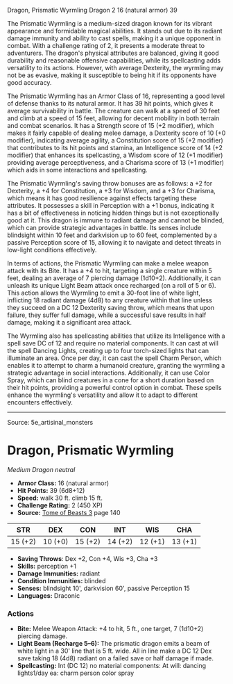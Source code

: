 <MonsterName/>Dragon, Prismatic Wyrmling</MonsterName>
<CreatureType/>Dragon</CreatureType>
<CR/>2</CR>
<AC/>16 (natural armor)</AC>
<HP/>39</HP>
<summary>The Prismatic Wyrmling is a medium-sized dragon known for its vibrant appearance and formidable magical abilities. It stands out due to its radiant damage immunity and ability to cast spells, making it a unique opponent in combat. With a challenge rating of 2, it presents a moderate threat to adventurers. The dragon's physical attributes are balanced, giving it good durability and reasonable offensive capabilities, while its spellcasting adds versatility to its actions. However, with average Dexterity, the wyrmling may not be as evasive, making it susceptible to being hit if its opponents have good accuracy.</summary>

<detail>

The Prismatic Wyrmling has an Armor Class of 16, representing a good level of defense thanks to its natural armor. It has 39 hit points, which gives it average survivability in battle. The creature can walk at a speed of 30 feet and climb at a speed of 15 feet, allowing for decent mobility in both terrain and combat scenarios. It has a Strength score of 15 (+2 modifier), which makes it fairly capable of dealing melee damage, a Dexterity score of 10 (+0 modifier), indicating average agility, a Constitution score of 15 (+2 modifier) that contributes to its hit points and stamina, an Intelligence score of 14 (+2 modifier) that enhances its spellcasting, a Wisdom score of 12 (+1 modifier) providing average perceptiveness, and a Charisma score of 13 (+1 modifier) which aids in some interactions and spellcasting.

The Prismatic Wyrmling's saving throw bonuses are as follows: a +2 for Dexterity, a +4 for Constitution, a +3 for Wisdom, and a +3 for Charisma, which means it has good resilience against effects targeting these attributes. It possesses a skill in Perception with a +1 bonus, indicating it has a bit of effectiveness in noticing hidden things but is not exceptionally good at it. This dragon is immune to radiant damage and cannot be blinded, which can provide strategic advantages in battle. Its senses include blindsight within 10 feet and darkvision up to 60 feet, complemented by a passive Perception score of 15, allowing it to navigate and detect threats in low-light conditions effectively.

In terms of actions, the Prismatic Wyrmling can make a melee weapon attack with its Bite. It has a +4 to hit, targeting a single creature within 5 feet, dealing an average of 7 piercing damage (1d10+2). Additionally, it can unleash its unique Light Beam attack once recharged (on a roll of 5 or 6). This action allows the Wyrmling to emit a 30-foot line of white light, inflicting 18 radiant damage (4d8) to any creature within that line unless they succeed on a DC 12 Dexterity saving throw, which means that upon failure, they suffer full damage, while a successful save results in half damage, making it a significant area attack.

The Wyrmling also has spellcasting abilities that utilize its Intelligence with a spell save DC of 12 and require no material components. It can cast at will the spell Dancing Lights, creating up to four torch-sized lights that can illuminate an area. Once per day, it can cast the spell Charm Person, which enables it to attempt to charm a humanoid creature, granting the wyrmling a strategic advantage in social interactions. Additionally, it can use Color Spray, which can blind creatures in a cone for a short duration based on their hit points, providing a powerful control option in combat. These spells enhance the wyrmling's versatility and allow it to adapt to different encounters effectively.</detail>



---

Source: 5e_artisinal_monsters

# Dragon, Prismatic Wyrmling

*Medium* *Dragon* *neutral*

- **Armor Class:** 16 (natural armor)
- **Hit Points:** 39 (6d8+12)
- **Speed:** walk 30 ft. climb 15 ft.
- **Challenge Rating:** 2 (450 XP)
- **Source:** [Tome of Beasts 3](https://koboldpress.com/kpstore/product/tome-of-beasts-3-for-5th-edition/) page 140

| STR | DEX | CON | INT | WIS | CHA |
| --- | --- | --- | --- | --- | --- |
| 15 (+2) | 10 (+0) | 15 (+2) | 14 (+2) | 12 (+1) | 13 (+1) |

- **Saving Throws**: Dex +2, Con +4, Wis +3, Cha +3
- **Skills:** perception +1
- **Damage Immunities:** radiant
- **Condition Immunities:** blinded
- **Senses:** blindsight 10', darkvision 60', passive Perception 15
- **Languages:** Draconic

### Actions

- **Bite:** Melee Weapon Attack: +4 to hit, 5 ft., one target, 7 (1d10+2) piercing damage.
- **Light Beam (Recharge 5–6):** The prismatic dragon emits a beam of white light in a 30' line that is 5 ft. wide. All in line make a DC 12 Dex save taking 18 (4d8) radiant on a failed save or half damage if made.
- **Spellcasting:** Int (DC 12) no material components: At will: dancing lights1/day ea: charm person color spray




